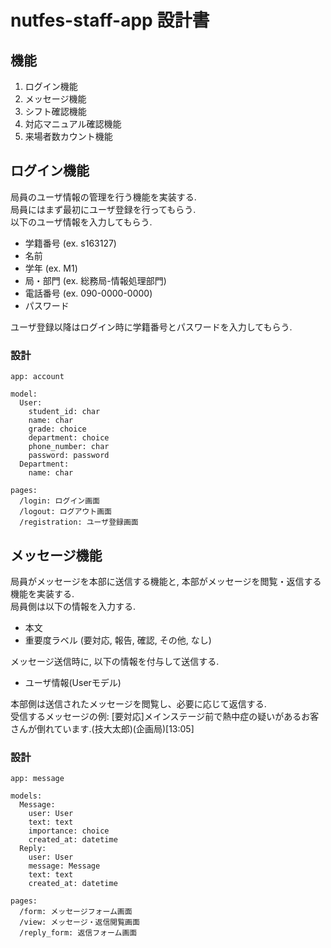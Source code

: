 # nutfes-staff-app 設計書

## 機能
1. ログイン機能
2. メッセージ機能
3. シフト確認機能
4. 対応マニュアル確認機能
5. 来場者数カウント機能

## ログイン機能
局員のユーザ情報の管理を行う機能を実装する.  
局員にはまず最初にユーザ登録を行ってもらう.  
以下のユーザ情報を入力してもらう.

- 学籍番号 (ex. s163127)
- 名前
- 学年 (ex. M1)
- 局・部門 (ex. 総務局-情報処理部門)
- 電話番号 (ex. 090-0000-0000)
- パスワード

ユーザ登録以降はログイン時に学籍番号とパスワードを入力してもらう.

### 設計

```
app: account

model: 
  User:
    student_id: char
    name: char
    grade: choice
    department: choice
    phone_number: char
    password: password
  Department:
    name: char

pages:
  /login: ログイン画面
  /logout: ログアウト画面
  /registration: ユーザ登録画面
```

## メッセージ機能
局員がメッセージを本部に送信する機能と, 本部がメッセージを閲覧・返信する機能を実装する.  
局員側は以下の情報を入力する.

- 本文
- 重要度ラベル (要対応, 報告, 確認, その他, なし)

メッセージ送信時に, 以下の情報を付与して送信する.

- ユーザ情報(Userモデル)

本部側は送信されたメッセージを閲覧し、必要に応じて返信する.  
受信するメッセージの例: \[要対応\]メインステージ前で熱中症の疑いがあるお客さんが倒れています.(技大太郎)(企画局)\[13:05\]

### 設計

```
app: message

models:
  Message:
    user: User
    text: text
    importance: choice
    created_at: datetime
  Reply:
    user: User
    message: Message
    text: text
    created_at: datetime

pages:
  /form: メッセージフォーム画面
  /view: メッセージ・返信閲覧画面
  /reply_form: 返信フォーム画面
```
